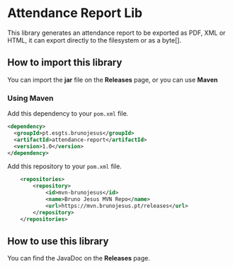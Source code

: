 # Attendance Report Lib

This library generates an attendance report to be exported as PDF, XML or HTML,
it can export directly to the filesystem or as a byte[].


## How to import this library
You can import the **jar** file on the **Releases** page, or you can use **Maven**

### Using Maven

Add this dependency to your `pom.xml` file.
```xml
<dependency>
  <groupId>pt.esgts.brunojesus</groupId>
  <artifactId>attendance-report</artifactId>
  <version>1.0</version>
</dependency>
```

Add this repository to your `pom.xml` file.
```xml
    <repositories>
        <repository>
            <id>mvn-brunojesus</id>
            <name>Bruno Jesus MVN Repo</name>
            <url>https://mvn.brunojesus.pt/releases</url>
        </repository>
    </repositories>
```


## How to use this library
You can find the JavaDoc on the **Releases** page.
